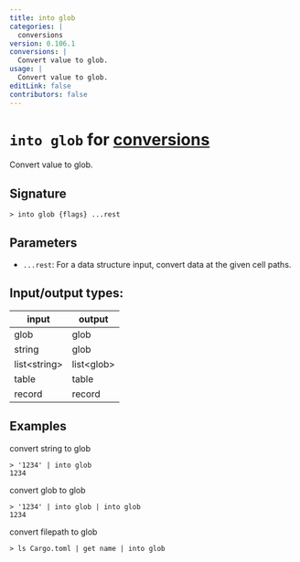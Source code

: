 ```yaml
---
title: into glob
categories: |
  conversions
version: 0.106.1
conversions: |
  Convert value to glob.
usage: |
  Convert value to glob.
editLink: false
contributors: false
---
```

<!-- This file is automatically generated. Please edit the command in https://github.com/nushell/nushell instead. -->

# `into glob` for [conversions](/commands/categories/conversions.md)

<div class='command-title'>Convert value to glob.</div>

## Signature

```> into glob {flags} ...rest```

## Parameters

 -  `...rest`: For a data structure input, convert data at the given cell paths.


## Input/output types:

| input        | output     |
| ------------ | ---------- |
| glob         | glob       |
| string       | glob       |
| list&lt;string&gt; | list&lt;glob&gt; |
| table        | table      |
| record       | record     |
## Examples

convert string to glob
```nu
> '1234' | into glob
1234
```

convert glob to glob
```nu
> '1234' | into glob | into glob
1234
```

convert filepath to glob
```nu
> ls Cargo.toml | get name | into glob

```
